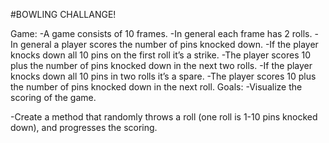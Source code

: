#BOWLING CHALLANGE!

Game:
-A game consists of 10 frames.
-In general each frame has 2 rolls.
-In general a player scores the number of pins knocked down.
-If the player knocks down all 10 pins on the first roll it’s a strike.
-The player scores 10 plus the number of pins knocked down in the next two rolls.
-If the player knocks down all 10 pins in two rolls it’s a spare.
-The player scores 10 plus the number of pins knocked down in the next roll.
Goals:
-Visualize the scoring of the game.

-Create a method that randomly throws a roll (one roll is 1-10 pins knocked down), and progresses the scoring.
